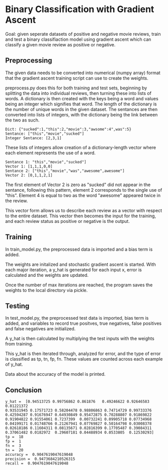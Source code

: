  # Binary Classification with Gradient Ascent #

Goal: given seperate datasets of positive and negative movie reviews, train and test a binary classifiaction model using gradient ascent which can classify a given movie review as positive or negative.

## Preprocessing ##

The given data needs to be converted into numerical (numpy array) format that the gradient ascent training script can use to create the weights.

preprocess.py does this for both training and test sets, beginning by splitting the data into individual reviews, then turning these into lists of words.
A dictionary is then created with the keys being a word and values being an integer which signifies that word. The length of the dictionary is the number of unique words in the given dataset. 
The sentances are then converted into lists of integers, with the dictionary being the link between the two as such. 

	Dict: {"sucked":1,"this":2,"movie":3,"awsome":4",was":5}
	Sentance: ["this","movie","sucked"]
	Integer Sentance: [2,3,1]

These lists of integers allow creation of a dictionary-length vector where each element represents the use of a word.
	
	Sentance 1: "this","movie","sucked"]
	Vector 1: [1,1,1,0,0]
	Sentance 2: ["this","movie","was","awesome",awesome"]
	Vector 2: [0,1,1,2,1]

The first element of Vector 2 is zero as "sucked" did not appear in the sentance, following this pattern, element 2 corresponds to the single use of "this".
Element 4 is equal to two as the word "awesome" appeared twice in the review. 

This vector form allows us to describe each review as a vector with respect to the entire dataset. This vector then becomes the input for the training, and each review status as positive or negative is the output.

## Training ##

In train_model.py, the preprocessed data is imported and a bias term is added.

The weights are initalized and stochastic gradient ascent is started. 
With each major iteration, a y_hat is generated for each input x, error is calculated and the weights are updated.

Once the number of max iterations are reached, the program saves the weights to the local directory via pickle.

## Testing ##

In test_model.py, the preprocessed test data is imported, bias term is added, and variables to record true positves, true negatives, false positives and false negatives are initialized. 

A y_hat is then calculated by multiplying the test inputs with the weights from training. 

This y_hat is then iterated through, analyzed for error, and the type of error is classified as tp, tn, fp, fn. These values are counted across each example of y_hat.

Data about the accuracy of the model is printed.

## Conclusion ##

	y_hat =  [0.94513725 0.99756862 0.861876   0.49246622 0.92646583 0.81221372
 	0.93531945 0.17571723 0.58204478 0.98806863 0.74714729 0.99733376
 	0.42594287 0.91676947 0.64930849 0.95472875 0.70288807 0.91869822
 	0.91904822 0.91554061 0.7237399  0.00732241 0.09905718 0.07734968
 	0.04199171 0.01748766 0.21267941 0.07769827 0.50164798 0.03008378
 	0.02618186 0.11604311 0.08135671 0.02816399 0.17705487 0.39084311
 	0.37061482 0.0182972  0.29607181 0.04488934 0.0533805  0.12530293]
	tp =  18
	fp =  1
	fn =  3
	tn =  20
	accuracy =  0.9047619047619048
	precision =  0.9473684210526315
	recall =  0.9047619047619048



